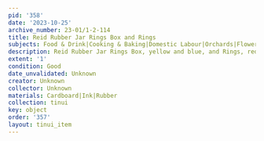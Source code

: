 ```yaml
---
pid: '358'
date: '2023-10-25'
archive_number: 23-01/1-2-114
title: Reid Rubber Jar Rings Box and Rings
subjects: Food & Drink|Cooking & Baking|Domestic Labour|Orchards|Flowers & Gardens
description: Reid Rubber Jar Rings Box, yellow and blue, and Rings, red rubber
extent: '1'
condition: Good
date_unvalidated: Unknown
creator: Unknown
collector: Unknown
materials: Cardboard|Ink|Rubber
collection: tinui
key: object
order: '357'
layout: tinui_item
---
```

